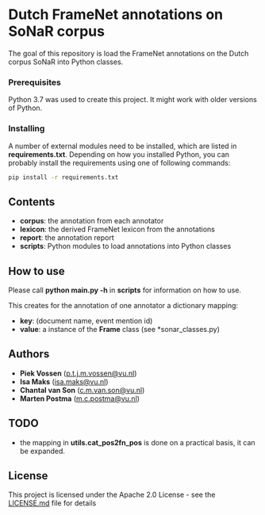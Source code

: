 # Dutch FrameNet annotations on SoNaR corpus

The goal of this repository is load the FrameNet annotations on the Dutch corpus SoNaR into Python classes.

### Prerequisites

Python 3.7 was used to create this project. It might work with older versions of Python.

### Installing

A number of external modules need to be installed, which are listed in **requirements.txt**.
Depending on how you installed Python, you can probably install the requirements using one of following commands:
```bash
pip install -r requirements.txt
```

## Contents
* **corpus**: the annotation from each annotator
* **lexicon**: the derived FrameNet lexicon from the annotations
* **report**: the annotation report
* **scripts**: Python modules to load annotations into Python classes

## How to use
Please call **python main.py -h** in **scripts** for information on how to use.

This creates for the annotation of one annotator a dictionary mapping:
* **key**: (document name, event mention id)
* **value**: a instance of the **Frame** class (see *sonar_classes.py)

## Authors
* **Piek Vossen** (p.t.j.m.vossen@vu.nl)
* **Isa Maks** (isa.maks@vu.nl)
* **Chantal van Son** (c.m.van.son@vu.nl)
* **Marten Postma** (m.c.postma@vu.nl)

## TODO
* the mapping in **utils.cat_pos2fn_pos** is done on a practical basis, it can be expanded.
## License
This project is licensed under the Apache 2.0 License - see the [LICENSE.md](LICENSE.md) file for details
